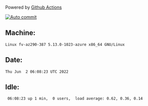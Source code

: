 Powered by [Github Actions](https://github.com/features/actions)

[![Auto commit](https://github.com/gyfary/workstation/workflows/Auto%20commit/badge.svg)](https://github.com/gyfary/workstation/actions?query=workflow%3A%22Auto+commit%22)

## Machine:
```
Linux fv-az290-387 5.13.0-1023-azure x86_64 GNU/Linux
```
## Date:
```
Thu Jun  2 06:08:23 UTC 2022
```
## Idle:
```
 06:08:23 up 1 min,  0 users,  load average: 0.62, 0.36, 0.14
```
